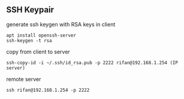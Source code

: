 ## SSH Keypair

generate ssh keygen with RSA keys in client

    apt install openssh-server
    ssh-keygen -t rsa

copy from client to server

    ssh-copy-id -i ~/.ssh/id_rsa.pub -p 2222 rifan@192.168.1.254 (IP server)

remote server

    ssh rifan@192.168.1.254 -p 2222
